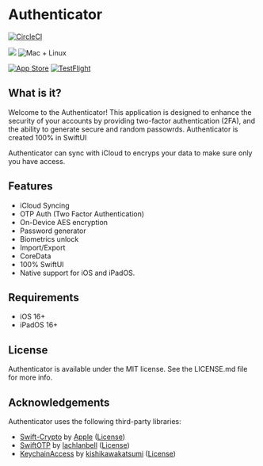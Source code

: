 Authenticator
======
[![CircleCI](https://circleci.com/gh/KelCodesStuff/Authenticator.svg?style=shield&circle-token=11d3bff3c5b6ca9a3c645fd8a6f08b07e5065f64)](https://app.circleci.com/pipelines/github/KelCodesStuff/Prevent-iOS)


<img src="https://img.shields.io/badge/Swift-5.8-orange.svg"/>
<img src="https://img.shields.io/badge/Platforms-iOS-brightgreen.svg?style=flat" alt="Mac + Linux"/>

[![App Store](https://img.shields.io/badge/App%20Store-blue)](https://apps.apple.com/us/app/authenticator/)
[![TestFlight](https://img.shields.io/badge/Join%20The%20TestFlight-blue)](https://testflight.apple.com/)

## What is it?

Welcome to the Authenticator! This application is designed to enhance the security of your accounts by providing two-factor authentication (2FA), and the ability to generate secure and random passowrds. Authenticator is created 100% in SwiftUI

Authenticator can sync with iCloud to encryps your data to make sure only you have access.

## Features

- iCloud Syncing
- OTP Auth (Two Factor Authentication)
- On-Device AES encryption
- Password generator
- Biometrics unlock
- Import/Export
- CoreData
- 100% SwiftUI
- Native support for iOS and iPadOS.

## Requirements

- iOS 16+
- iPadOS 16+

## License

Authenticator is available under the MIT license. See the LICENSE.md file for more info.

## Acknowledgements

Authenticator uses the following third-party libraries:

* [Swift-Crypto](https://github.com/apple/swift-crypto) by [Apple](https://github.com/apple) ([License](https://github.com/apple/swift-crypto/blob/main/LICENSE.txt))
* [SwiftOTP](https://github.com/OpenSesameManager/SwiftOTP.git) by [lachlanbell](https://github.com/lachlanbell) ([License](https://github.com/lachlanbell/SwiftOTP/blob/master/LICENSE))
* [KeychainAccess](https://github.com/kishikawakatsumi/KeychainAccess.git) by [kishikawakatsumi](https://github.com/kishikawakatsumi) ([License](https://github.com/kishikawakatsumi/KeychainAccess/blob/master/LICENSE))
